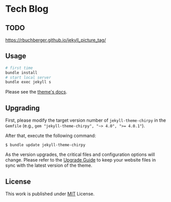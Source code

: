# Tech Blog

## TODO

https://rbuchberger.github.io/jekyll_picture_tag/

## Usage

```bash
# first time
bundle install
# start local server
bundle exec jekyll s
```

Please see the [theme's docs](https://github.com/cotes2020/jekyll-theme-chirpy#usage).

## Upgrading

First, please modify the target version number of `jekyll-theme-chirpy` in the `Gemfile` (e.g., `gem "jekyll-theme-chirpy", "~> 4.0", ">= 4.0.1"`).

After that, execute the following command:

```console
$ bundle update jekyll-theme-chirpy
```

As the version upgrades, the critical files and configuration options will change. Please refer to the [Upgrade Guide](https://github.com/cotes2020/jekyll-theme-chirpy/wiki/Upgrade-Guide) to keep your website files in sync with the latest version of the theme.

## License

This work is published under [MIT][mit] License.

[gem]: https://rubygems.org/gems/jekyll-theme-chirpy
[chirpy]: https://github.com/cotes2020/jekyll-theme-chirpy/
[mit]: https://github.com/cotes2020/chirpy-starter/blob/master/LICENSE
